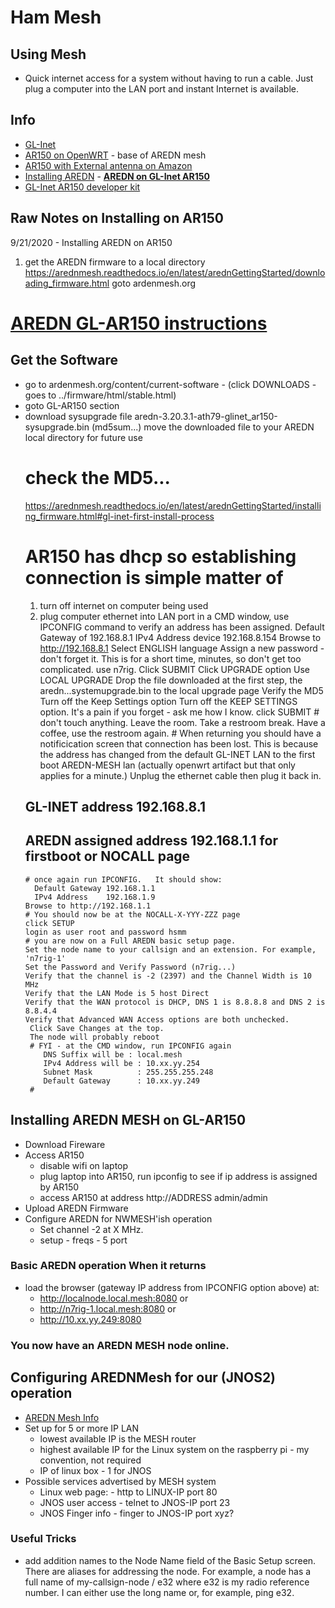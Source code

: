 # Ham Mesh

## Using Mesh
+ Quick internet access for a system without having to run a cable.  Just plug a computer into the LAN port and instant Internet is available.

## Info
+ [GL-Inet](https://www.gl-inet.com/)
+ [AR150 on OpenWRT](https://openwrt.org/toh/gl.inet/gl-ar150) - base of AREDN mesh
+ [AR150 with External antenna on Amazon](https://amzn.to/3htEwY2)
+ [Installing AREDN](https://arednmesh.readthedocs.io/en/latest/arednGettingStarted/installing_firmware.html) - [**AREDN on GL-Inet AR150**](https://arednmesh.readthedocs.io/en/latest/arednGettingStarted/installing_firmware.html#gl-inet-first-install-process)
+ [GL-Inet AR150 developer kit](https://store.gl-inet.com/products/developer-kit-set-for-gl-ar150-ext-mini-router)

## Raw Notes on Installing on AR150
9/21/2020 - Installing AREDN on AR150
1. get the AREDN firmware to a local directory
https://arednmesh.readthedocs.io/en/latest/arednGettingStarted/downloading_firmware.html goto ardenmesh.org 

# [AREDN GL-AR150 instructions](https://arednmesh.readthedocs.io/en/latest/arednGettingStarted/downloading_firmware.htm)


## Get the Software
+ go to ardenmesh.org/content/current-software - (click DOWNLOADS - goes to ../firmware/html/stable.html)
+ goto GL-AR150 section
+ download sysupgrade file
    aredn-3.20.3.1-ath79-glinet_ar150-sysupgrade.bin (md5sum...)
  move the downloaded file to your AREDN local directory for future use
  # check the MD5...
  https://arednmesh.readthedocs.io/en/latest/arednGettingStarted/installing_firmware.html#gl-inet-first-install-process
  # AR150 has dhcp so establishing connection is simple matter of
    1. turn off internet on computer being used
    2. plug computer ethernet into LAN port 
      in a CMD window, use IPCONFIG command to verify an address has been assigned.
        Default Gateway of  192.168.8.1
        IPv4 Address device 192.168.8.154
     Browse to http://192.168.8.1
      Select ENGLISH language
      Assign a new password - don't forget it.  This is for a short time, minutes, so don't get too complicated.  use n7rig.   Click SUBMIT
      Click UPGRADE option
      Use LOCAL UPGRADE
      Drop the file downloaded at the first step, the aredn...systemupgrade.bin to the local upgrade page
      Verify the MD5
      Turn off the Keep Settings option
      Turn off the KEEP SETTINGS option.  It's a pain if you forget - ask me how I know.
      click SUBMIT
      # don't touch anything.  Leave the room.  Take a restroom break.  Have a coffee, use the restroom again.
      # When returning you should have a notificication screen that connection has been lost.   This is because the address has changed from the default GL-INET LAN to the first boot AREDN-MESH lan (actually openwrt artifact but that only applies for a minute.)
      Unplug the ethernet cable then plug it back in.
    ## GL-INET address 192.168.8.1
    ## AREDN assigned address 192.168.1.1 for firstboot or NOCALL page
      # once again run IPCONFIG.   It should show:
        Default Gateway 192.168.1.1
        IPv4 Address    192.168.1.9
      Browse to http://192.168.1.1
      # You should now be at the NOCALL-X-YYY-ZZZ page
      click SETUP
      login as user root and password hsmm
      # you are now on a Full AREDN basic setup page.
      Set the node name to your callsign and an extension. For example, 'n7rig-1'
      Set the Password and Verify Password (n7rig...)
      Verify that the channel is -2 (2397) and the Channel Width is 10 MHz
      Verify that the LAN Mode is 5 host Direct
      Verify that the WAN protocol is DHCP, DNS 1 is 8.8.8.8 and DNS 2 is 8.8.4.4
      Verify that Advanced WAN Access options are both unchecked.
       Click Save Changes at the top.
       The node will probably reboot
       # FYI - at the CMD window, run IPCONFIG again
          DNS Suffix will be : local.mesh
          IPv4 Address will be : 10.xx.yy.254
          Subnet Mask          : 255.255.255.248
          Default Gateway      : 10.xx.yy.249
       # 


## Installing AREDN MESH on GL-AR150
+ Download Fireware
+ Access AR150
    + disable wifi on laptop
    + plug laptop into AR150, run ipconfig to see if ip address is assigned by AR150
    + access AR150 at address http://ADDRESS admin/admin
+ Upload AREDN Firmware
+ Configure AREDN for NWMESH'ish operation
    + Set channel -2 at X MHz.
    + setup - freqs - 5 port
### Basic AREDN operation When it returns
+ load the browser (gateway IP address from IPCONFIG option above) at:
    + http://localnode.local.mesh:8080 or
    + http://n7rig-1.local.mesh:8080  or
    + http://10.xx.yy.249:8080
### You now have an AREDN MESH node online.
        
## Configuring AREDNMesh for our (JNOS2) operation
+ [AREDN Mesh Info](https://github.com/wa7nwp/nwp2019/blob/master/19301_suggestions/19314_ham_mesh_home_lab.md)
+ Set up for 5 or more IP LAN
    + lowest available IP is the MESH router
    + highest available IP for the Linux system on the raspberry pi - my convention, not required
    + IP of linux box - 1 for JNOS
+ Possible services advertised by MESH system
    + Linux web page:  - http to LINUX-IP port 80
    + JNOS user access - telnet to JNOS-IP port 23
    + JNOS Finger info - finger to JNOS-IP port xyz?

### Useful Tricks
+ add addition names to the Node Name field of the Basic Setup screen.  There are aliases for addressing the node.  For example, a node has a full name of my-callsign-node / e32 where e32 is my radio reference number.  I can either use the long name or, for example, ping e32.
